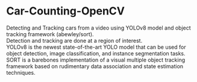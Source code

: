 # Car-Counting-OpenCV
Detecting and Tracking cars from a video using YOLOv8 model and object tracking framework (abewley/sort).<br />
Detection and tracking are done at a region of interest.<br />
YOLOv8 is the newest state-of-the-art YOLO model that can be used for object detection, image classification, and instance segmentation tasks.<br />
SORT is a barebones implementation of a visual multiple object tracking framework based on rudimentary data association and state estimation techniques.<br />
